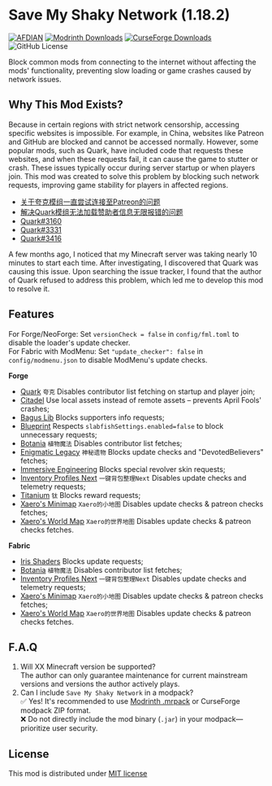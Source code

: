 # Save My Shaky Network (1.18.2)

[![AFDIAN](https://img.shields.io/badge/%E7%88%B1%E5%8F%91%E7%94%B5-Gizmo-%23946ce6)](https://afdian.com/a/gizmo)
[![Modrinth Downloads](https://img.shields.io/modrinth/dt/oXzIQwRj?logo=modrinth&label=Modrinth)](https://modrinth.com/mod/oXzIQwRj)
[![CurseForge Downloads](https://img.shields.io/curseforge/dt/1129397?logo=curseforge&label=CurseForge)](https://www.curseforge.com/minecraft/mc-mods/smsn)
![GitHub License](https://img.shields.io/github/license/gizmo-ds/smsn-mod?style=flat&label=License)

Block common mods from connecting to the internet without affecting the mods' functionality, preventing slow loading or
game crashes caused by network issues.

## Why This Mod Exists?

Because in certain regions with strict network censorship, accessing specific websites is impossible. For example, in
China, websites like Patreon and GitHub are blocked and cannot be accessed normally. However, some popular mods, such as
Quark, have included code that requests these websites, and when these requests fail, it can cause the game to stutter
or crash. These issues typically occur during server startup or when players join. This mod was created to solve this
problem by blocking such network requests, improving game stability for players in affected regions.

- [关于夸克模组一直尝试连接至Patreon的问题](https://www.bilibili.com/video/BV14E421u7Kt/)
- [解决Quark模组无法加载赞助者信息无限报错的问题](https://www.bilibili.com/read/cv13814407/)
- [Quark#3160](https://github.com/VazkiiMods/Quark/issues/3160)
- [Quark#3331](https://github.com/VazkiiMods/Quark/issues/3331)
- [Quark#3416](https://github.com/VazkiiMods/Quark/issues/3416)

A few months ago, I noticed that my Minecraft server was taking nearly 10 minutes to start each time. After
investigating, I discovered that Quark was causing this issue. Upon searching the issue tracker, I found that the author
of Quark refused to address this problem, which led me to develop this mod to resolve it.

## Features

For Forge/NeoForge: Set `versionCheck = false` in `config/fml.toml` to disable the loader's update checker.  
For Fabric with ModMenu: Set `"update_checker": false` in `config/modmenu.json` to disable ModMenu's update checks.

**Forge**

- [Quark](https://www.curseforge.com/minecraft/mc-mods/quark "3.2-358") `夸克` Disables contributor list fetching on
  startup and player join;
- [Citadel](https://www.curseforge.com/minecraft/mc-mods/citadel "1.11.3") Use local assets instead of remote assets –
  prevents April Fools' crashes;
- [Bagus Lib](https://www.curseforge.com/minecraft/mc-mods/bagus-lib "1.18.2-3.6.1") Blocks supporters info requests;
- [Blueprint](https://www.curseforge.com/minecraft/mc-mods/blueprint "1.18.2-5.5.0") Respects
  `slabfishSettings.enabled=false` to block unnecessary requests;
- [Botania](https://www.curseforge.com/minecraft/mc-mods/botania "1.18.2-435") `植物魔法` Disables contributor list
  fetches;
- [Enigmatic Legacy](https://www.curseforge.com/minecraft/mc-mods/enigmatic-legacy "2.25.0") `神秘遗物` Blocks update
  checks and "DevotedBelievers" fetches;
- [Immersive Engineering](https://www.curseforge.com/minecraft/mc-mods/immersive-engineering "1.18.2-8.4.0-161") Blocks
  special revolver skin requests;
- [Inventory Profiles Next](https://www.curseforge.com/minecraft/mc-mods/inventory-profiles-next "forge-1.18.2-1.10.14")
  `一键背包整理Next` Disables update checks and telemetry requests;
- [Titanium](https://www.curseforge.com/minecraft/mc-mods/titanium "3.5.9") `钛` Blocks reward requests;
- [Xaero's Minimap](https://www.curseforge.com/minecraft/mc-mods/xaeros-minimap "25.2.6_Forge_1.18.2") `Xaero的小地图`
  Disables update checks & patreon checks fetches;
- [Xaero's World Map](https://www.curseforge.com/minecraft/mc-mods/xaeros-world-map "1.39.9_Forge_1.18.2") `Xaero的世界地图`
  Disables update checks & patreon checks fetches.

**Fabric**

- [Iris Shaders](https://www.curseforge.com/minecraft/mc-mods/irisshaders "1.6.11+1.18.2") Blocks update requests;
- [Botania](https://www.curseforge.com/minecraft/mc-mods/botania "1.18.2-435-FABRIC") `植物魔法` Disables contributor
  list fetches;
- [Inventory Profiles Next](https://www.curseforge.com/minecraft/mc-mods/inventory-profiles-next "fabric-1.18.2-1.10.15")
  `一键背包整理Next` Disables update checks and telemetry requests;
- [Xaero's Minimap](https://www.curseforge.com/minecraft/mc-mods/xaeros-minimap "25.2.6_Fabric_1.18.2") `Xaero的小地图`
  Disables update checks & patreon checks fetches;
- [Xaero's World Map](https://www.curseforge.com/minecraft/mc-mods/xaeros-world-map "1.39.9_Fabric_1.18.2") `Xaero的世界地图`
  Disables update checks & patreon checks fetches.

## F.A.Q

1. Will XX Minecraft version be supported?  
   The author can only guarantee maintenance for current mainstream versions and versions the author actively plays.
2. Can I include `Save My Shaky Network` in a modpack?  
   ✅ Yes! It's recommended to
   use [Modrinth .mrpack](https://support.modrinth.com/en/articles/8802351-modrinth-modpack-format-mrpack) or CurseForge
   modpack ZIP format.  
   ❌ Do not directly include the mod binary (`.jar`) in your modpack—prioritize user security.

## License

This mod is distributed under [MIT license](https://github.com/gizmo-ds/smsn-mod/blob/1.19.2/LICENSE)
